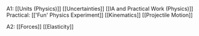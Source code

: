A1:
[[Units (Physics)]]
[[Uncertainties]]
[[IA and Practical Work (Physics)]]
Practical: [['Fun' Physics Experiment]]
[[Kinematics]]
[[Projectile Motion]]

A2:
[[Forces]]
[[Elasticity]]
